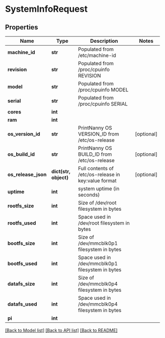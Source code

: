 # SystemInfoRequest


## Properties
Name | Type | Description | Notes
------------ | ------------- | ------------- | -------------
**machine_id** | **str** | Populated from /etc/machine-id | 
**revision** | **str** | Populated from /proc/cpuinfo REVISION | 
**model** | **str** | Populated from /proc/cpuinfo MODEL | 
**serial** | **str** | Populated from /proc/cpuinfo SERIAL | 
**cores** | **int** |  | 
**ram** | **int** |  | 
**os_version_id** | **str** | PrintNanny OS VERSION_ID from /etc/os-release | [optional] 
**os_build_id** | **str** | PrintNanny OS BUILD_ID from /etc/os-release | [optional] 
**os_release_json** | **dict(str, object)** | Full contents of /etc/os-release in key:value format | [optional] 
**uptime** | **int** | system uptime (in seconds) | 
**rootfs_size** | **int** | Size of /dev/root filesystem in bytes | 
**rootfs_used** | **int** | Space used in /dev/root filesystem in bytes | 
**bootfs_size** | **int** | Size of /dev/mmcblk0p1 filesystem in bytes | 
**bootfs_used** | **int** | Space used in /dev/mmcblk0p1 filesystem in bytes | 
**datafs_size** | **int** | Size of /dev/mmcblk0p4 filesystem in bytes | 
**datafs_used** | **int** | Space used in /dev/mmcblk0p4 filesystem in bytes | 
**pi** | **int** |  | 

[[Back to Model list]](../README.md#documentation-for-models) [[Back to API list]](../README.md#documentation-for-api-endpoints) [[Back to README]](../README.md)


